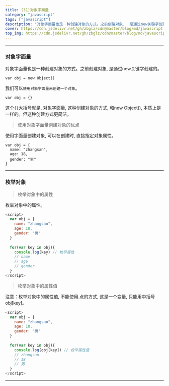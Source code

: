 ```yaml
---
title: (31)对象字面量
category: "javascript"
tags: ["javascript"]
description: "对象字面量也是一种创建对象的方式。之前创建对象,  是通过new关键字创建的。"
cover: https://cdn.jsdelivr.net/gh/zbglz/cdn@master/blog/md/javascript.svg
top_img: https://cdn.jsdelivr.net/gh/zbglz/cdn@master/blog/md/javascript.svg
---
```


***

### 对象字面量

对象字面量也是一种创建对象的方式。之前创建对象,  是通过new关键字创建的。


    var obj = new Object() 


我们可以`使用对象字面量来创建一个对象`。


    var obj = {}


这个`{}`大括号就是, 对象字面量, 这种创建对象的方式, 和new Object(), 本质上是一样的。但这种创建方式更简洁。

> 使用对象字面量创建对象的优点

使用字面量创建对象, 可以在创建时, 直接指定对象属性。


    var obj = {
      name: "zhangsan",
      age: 18,
      gender: "男"
    }


***

### 枚举对象


> 枚举对象中的属性

枚举对象中的属性。


```js js
<script>
  var obj = {
    name: "zhangsan",
    age: 18,
    gender: "男"
  }
  
  for(var key in obj){
    console.log(key) // 枚举属性
    // name
    // age
    // gender
  }
</script>
```


> 枚举对象中的属性值

注意：枚举对象中的属性值, 不能使用.点的方式, 这是一个变量, 只能用中括号obj[key]。


```js js
<script>
  var obj = {
    name: "zhangsan",
    age: 18,
    gender: "男"
  }
  
  for(var key in obj){
    console.log(obj[key]) // 枚举属性值
    // zhangsan
    // 18
    // 男
  }
</script>
```


***